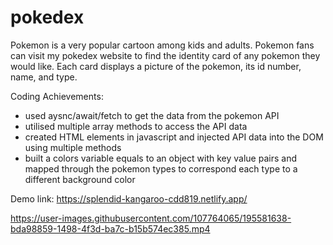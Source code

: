 # pokedex

Pokemon is a very popular cartoon among kids and adults. Pokemon fans can visit my pokedex website to find the identity card of any pokemon they would like.
Each card displays a picture of the pokemon, its id number, name, and type.

Coding Achievements:

- used aysnc/await/fetch to get the data from the pokemon API
- utilised multiple array methods to access the API data
- created HTML elements in javascript and injected API data into the DOM using multiple methods
- built a colors variable equals to an object with key value pairs and mapped through the pokemon types to correspond each type to a different background color


Demo link: https://splendid-kangaroo-cdd819.netlify.app/



https://user-images.githubusercontent.com/107764065/195581638-bda98859-1498-4f3d-ba7c-b15b574ec385.mp4

